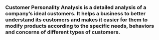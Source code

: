 ### Customer Personality Analysis is a detailed analysis of a company’s ideal customers. It helps a business to better understand its customers and makes it easier for them to modify products according to the specific needs, behaviors and concerns of different types of customers.
